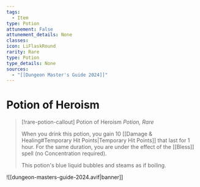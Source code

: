 ```yaml
---
tags:
  - Item
type: Potion
attunement: False
attunement_details: None
classes:
icon: LiFlaskRound
rarity: Rare
type: Potion
type_details: None
sources: 
  - "[[Dungeon Master's Guide 2024]]"
---
```

# Potion of Heroism
>[!rare-potion-callout] Potion of Heroism
>_Potion, Rare_
>
>When you drink this potion, you gain 10 [[Damage & Healing#Temporary Hit Points\|Temporary Hit Points]] that last for 1 hour. For the same duration, you are under the effect of the [[Bless]] spell (no Concentration required).
>
>This potion's blue liquid bubbles and steams as if boiling.
>


![[dungeon-masters-guide-2024.avif|banner]]